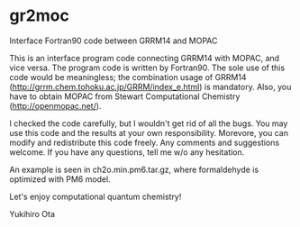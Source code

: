 # gr2moc
Interface Fortran90 code between GRRM14 and MOPAC

This is an interface program code connecting GRRM14 with MOPAC, and vice versa. The program code is written by Fortran90. The sole use of this code would be meaningless; the combination usage of GRRM14 (http://grrm.chem.tohoku.ac.jp/GRRM/index_e.html) is mandatory. Also, you have to obtain MOPAC from Stewart Computational Chemistry (http://openmopac.net/).

I checked the code carefully, but I wouldn't get rid of all the bugs. You may use this code and the results at your own responsibility. Morevore, you can modify and redistribute this code freely. Any comments and suggestions welcome. If you have any questions, tell me w/o any hesitation.

An example is seen in ch2o.min.pm6.tar.gz, where formaldehyde is optimized with PM6 model.

Let's enjoy computational quantum chemistry!

Yukihiro Ota 
